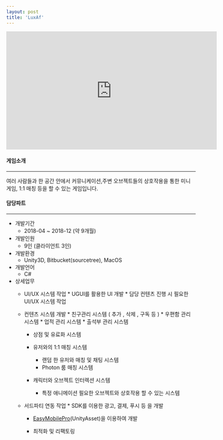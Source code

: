 ```yaml
---
layout: post
title: 'LuxAf'
---
```


<iframe width="560" height="315" src="https://www.youtube.com/embed/ER06X0XlWWY" title="YouTube video player" frameborder="0" allow="accelerometer; autoplay; clipboard-write; encrypted-media; gyroscope; picture-in-picture" allowfullscreen></iframe>


#### 게임소개

----------------------------

여러 사람들과 한 공간 안에서 커뮤니케이션,주변 오브젝트들의 상호작용을 통한 미니 게임, 1:1 매칭 등을 할 수 있는 게임입니다.

#### 담당파트

----------------------------

* 개발기간
  * 2018-04 ~ 2018-12 (약 9개월)
* 개발인원
  * 9인 (클라이언트 3인)
* 개발환경
  * Unity3D, Bitbucket(sourcetree), MacOS
* 개발언어
  * C#
* 상세업무
  * UI/UX 시스템 작업 
		* UGUI를 활용한 UI 개발
		* 담당 컨텐츠 진행 시 필요한 UI/UX 시스템 작업
	
  * 컨텐츠 시스템 개발
		* 친구관리 시스템 ( 추가 , 삭제 , 구독 등 ) 
		* 우편함 관리 시스템
		* 업적 관리 시스템
		* 출석부 관리 시스템
    * 상점 및 유료화 시스템

	* 유저와의 1:1 매칭 시스템
		* 랜덤 한 유저와 매칭 및 채팅 시스템
		* Photon 룸 매칭 시스템

	* 캐릭터와 오브젝트 인터렉션 시스템
		* 특정 애니메이션 필요한 오브젝트와 상호작용 할 수 있는 시스템

  * 서드파티 연동 작업
		* SDK를 이용한 광고, 결제, 푸시 등 을 개발
    * <a href = "https://assetstore.unity.com/packages/tools/integration/easy-mobile-pro-75476" target="_blank">EasyMobilePro</a>(UnityAsset)을 이용하여 개발

	* 최적화 및 리팩토링